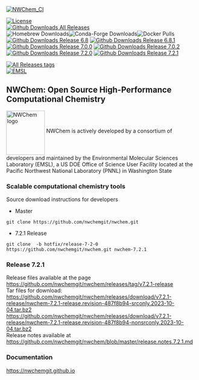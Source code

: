 <!---[![Build Status](https://img.shields.io/endpoint.svg?url=https%3A%2F%2Factions-badge.atrox.dev%2Fnwchemgit%2Fnwchem%2Fbadge%3Fref%3Dmaster&style=flat)](https://actions-badge.atrox.dev/nwchemgit/nwchem/goto?ref=master)--->
[![NWChem_CI](https://img.shields.io/github/actions/workflow/status/nwchemgit/nwchem/github_actions.yml?style=plastic)](https://github.com/nwchemgit/nwchem/actions)   
<!---[![Build Travis-CI Status](https://img.shields.io/travis/nwchemgit/nwchem.svg)](https://travis-ci.org/nwchemgit/nwchem/builds)--->
[![License](https://img.shields.io/badge/license-ECL2-blue.svg)](https://raw.githubusercontent.com/nwchemgit/nwchem/master/LICENSE.md)  
[![Github Downloads All Releases](https://img.shields.io/github/downloads/nwchemgit/nwchem/total.svg)](https://github.com/nwchemgit/nwchem/releases)   
![Homebrew Downloads](https://img.shields.io/homebrew/installs/dy/nwchem?label=Homebrew%20downloads)![Conda-Forge Downloads](https://img.shields.io/conda/dn/conda-forge/nwchem?label=Conda-forge%20downloads)![Docker Pulls](https://img.shields.io/docker/pulls/nwchemorg/nwchem-700.fedora.sockets?label=Docker%20pulls)    
[![Github Downloads Release 6.8](https://img.shields.io/github/downloads/nwchemgit/nwchem/v6.8-release/total.svg)](https://github.com/nwchemgit/nwchem/releases/tag/v6.8-release)
[![Github Downloads Release 6.8.1](https://img.shields.io/github/downloads/nwchemgit/nwchem/6.8.1-release/total.svg)](https://github.com/nwchemgit/nwchem/releases/tag/6.8.1-release)
[![Github Downloads Release 7.0.0](https://img.shields.io/github/downloads/nwchemgit/nwchem/v7.0.0-release/total.svg)](https://github.com/nwchemgit/nwchem/releases/tag/v7.0.0-release)
[![Github Downloads Release 7.0.2](https://img.shields.io/github/downloads/nwchemgit/nwchem/v7.0.2-release/total.svg)](https://github.com/nwchemgit/nwchem/releases/tag/v7.0.2-release)
[![Github Downloads Release 7.2.0](https://img.shields.io/github/downloads/nwchemgit/nwchem/v7.2.0-release/total.svg)](https://github.com/nwchemgit/nwchem/releases/tag/v7.2.0-release)
[![Github Downloads Release 7.2.1](https://img.shields.io/github/downloads/nwchemgit/nwchem/v7.2.1-release/total.svg)](https://github.com/nwchemgit/nwchem/releases/tag/v7.2.0-release)

[![All Releases tags](https://img.shields.io/github/release/nwchemgit/nwchem/all.svg)](https://github.com/nwchemgit/nwchem/releases)  
[![EMSL](https://rawgit.com/nwchemgit/nwchem/master/contrib/git.nwchem/emsl_logo2.svg)](https://www.emsl.pnl.gov)
 
## NWChem: Open Source High-Performance Computational Chemistry
<img alt="NWChem logo" src="https://raw.githubusercontent.com/nwchemgit/nwchem/master/contrib/git.nwchem/MS3_logo_cropped.png" align=middle width="102pt" height="117pt"/>  
NWChem is actively developed by a consortium of developers and maintained by the Environmental Molecular Sciences Laboratory (EMSL), a US DOE Office of Science User Facility
located at the Pacific Northwest National Laboratory (PNNL) in Washington State

### Scalable computational chemistry tools

Source download instructions for developers

* Master
```
git clone https://github.com/nwchemgit/nwchem.git
```
* 7.2.1 Release
```
git clone  -b hotfix/release-7-2-0 https://github.com/nwchemgit/nwchem.git nwchem-7.2.1
```
### Release 7.2.1

Release files available at the page  
https://github.com/nwchemgit/nwchem/releases/tag/v7.2.1-release    
Tar files for download:  
https://github.com/nwchemgit/nwchem/releases/download/v7.2.1-release/nwchem-7.2.1-release.revision-487f8b94-srconly.2023-10-04.tar.bz2  
https://github.com/nwchemgit/nwchem/releases/download/v7.2.1-release/nwchem-7.2.1-release.revision-487f8b94-nonsrconly.2023-10-04.tar.bz2  
Release notes available at  
https://github.com/nwchemgit/nwchem/blob/master/release.notes.7.2.1.md  

### Documentation
https://nwchemgit.github.io
